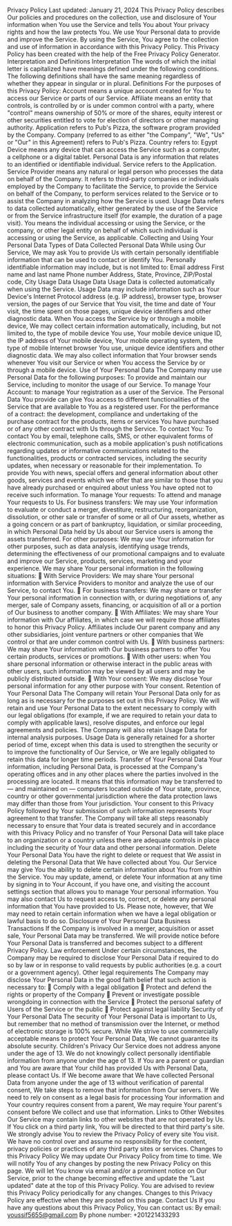 Privacy Policy
Last updated: January 21, 2024
This Privacy Policy describes Our policies and procedures on the collection, use and
disclosure of Your information when You use the Service and tells You about Your privacy
rights and how the law protects You. We use Your Personal data to provide and improve the Service. By using the Service, You
agree to the collection and use of information in accordance with this Privacy Policy. This
Privacy Policy has been created with the help of the Free Privacy Policy Generator. Interpretation and Definitions
Interpretation
The words of which the initial letter is capitalized have meanings defined under the
following conditions. The following definitions shall have the same meaning regardless of
whether they appear in singular or in plural. Definitions
For the purposes of this Privacy Policy:
Account means a unique account created for You to access our Service or parts of
our Service. Affiliate means an entity that controls, is controlled by or is under common control
with a party, where "control" means ownership of 50% or more of the shares, equity
interest or other securities entitled to vote for election of directors or other
managing authority. Application refers to Pub's Pizza, the software program provided by the Company. Company (referred to as either "the Company", "We", "Us" or "Our" in this
Agreement) refers to Pub's Pizza. Country refers to: Egypt
Device means any device that can access the Service such as a computer, a
cellphone or a digital tablet. Personal Data is any information that relates to an identified or identifiable
individual. Service refers to the Application. Service Provider means any natural or legal person who processes the data on
behalf of the Company. It refers to third-party companies or individuals employed
by the Company to facilitate the Service, to provide the Service on behalf of the
Company, to perform services related to the Service or to assist the Company in
analyzing how the Service is used. Usage Data refers to data collected automatically, either generated by the use of the
Service or from the Service infrastructure itself (for example, the duration of a page
visit).
You means the individual accessing or using the Service, or the company, or other
legal entity on behalf of which such individual is accessing or using the Service, as
applicable. Collecting and Using Your Personal Data
Types of Data Collected
Personal Data
While using Our Service, We may ask You to provide Us with certain personally identifiable
information that can be used to contact or identify You. Personally identifiable information
may include, but is not limited to:
Email address
First name and last name
Phone number
Address, State, Province, ZIP/Postal code, City
Usage Data
Usage Data
Usage Data is collected automatically when using the Service. Usage Data may include information such as Your Device's Internet Protocol address (e.g. IP
address), browser type, browser version, the pages of our Service that You visit, the time
and date of Your visit, the time spent on those pages, unique device identifiers and other
diagnostic data. When You access the Service by or through a mobile device, We may collect certain
information automatically, including, but not limited to, the type of mobile device You use, Your mobile device unique ID, the IP address of Your mobile device, Your mobile operating
system, the type of mobile Internet browser You use, unique device identifiers and other
diagnostic data. We may also collect information that Your browser sends whenever You visit our Service or
when You access the Service by or through a mobile device. Use of Your Personal Data
The Company may use Personal Data for the following purposes:
To provide and maintain our Service, including to monitor the usage of our
Service. To manage Your Account: to manage Your registration as a user of the Service. The
Personal Data You provide can give You access to different functionalities of the
Service that are available to You as a registered user.
For the performance of a contract: the development, compliance and undertaking
of the purchase contract for the products, items or services You have purchased or
of any other contract with Us through the Service. To contact You: To contact You by email, telephone calls, SMS, or other equivalent
forms of electronic communication, such as a mobile application's push notifications
regarding updates or informative communications related to the functionalities, products or contracted services, including the security updates, when necessary or
reasonable for their implementation. To provide You with news, special offers and general information about other
goods, services and events which we offer that are similar to those that you have
already purchased or enquired about unless You have opted not to receive such
information. To manage Your requests: To attend and manage Your requests to Us. For business transfers: We may use Your information to evaluate or conduct a
merger, divestiture, restructuring, reorganization, dissolution, or other sale or
transfer of some or all of Our assets, whether as a going concern or as part of
bankruptcy, liquidation, or similar proceeding, in which Personal Data held by Us
about our Service users is among the assets transferred. For other purposes: We may use Your information for other purposes, such as data
analysis, identifying usage trends, determining the effectiveness of our promotional
campaigns and to evaluate and improve our Service, products, services, marketing
and your experience. We may share Your personal information in the following situations:  With Service Providers: We may share Your personal information with Service
Providers to monitor and analyze the use of our Service, to contact You.  For business transfers: We may share or transfer Your personal information in
connection with, or during negotiations of, any merger, sale of Company assets, financing, or acquisition of all or a portion of Our business to another company.  With Affiliates: We may share Your information with Our affiliates, in which case we
will require those affiliates to honor this Privacy Policy. Affiliates include Our parent
company and any other subsidiaries, joint venture partners or other companies that We
control or that are under common control with Us.  With business partners: We may share Your information with Our business partners
to offer You certain products, services or promotions.  With other users: when You share personal information or otherwise interact in the
public areas with other users, such information may be viewed by all users and may be
publicly distributed outside.  With Your consent: We may disclose Your personal information for any other purpose
with Your consent.
Retention of Your Personal Data
The Company will retain Your Personal Data only for as long as is necessary for the
purposes set out in this Privacy Policy. We will retain and use Your Personal Data to the
extent necessary to comply with our legal obligations (for example, if we are required to
retain your data to comply with applicable laws), resolve disputes, and enforce our legal
agreements and policies. The Company will also retain Usage Data for internal analysis purposes. Usage Data is
generally retained for a shorter period of time, except when this data is used to strengthen
the security or to improve the functionality of Our Service, or We are legally obligated to
retain this data for longer time periods. Transfer of Your Personal Data
Your information, including Personal Data, is processed at the Company's operating offices
and in any other places where the parties involved in the processing are located. It means
that this information may be transferred to — and maintained on — computers located
outside of Your state, province, country or other governmental jurisdiction where the data
protection laws may differ than those from Your jurisdiction. Your consent to this Privacy Policy followed by Your submission of such information
represents Your agreement to that transfer. The Company will take all steps reasonably necessary to ensure that Your data is treated
securely and in accordance with this Privacy Policy and no transfer of Your Personal Data
will take place to an organization or a country unless there are adequate controls in place
including the security of Your data and other personal information. Delete Your Personal Data
You have the right to delete or request that We assist in deleting the Personal Data that We
have collected about You. Our Service may give You the ability to delete certain information about You from within
the Service. You may update, amend, or delete Your information at any time by signing in to Your
Account, if you have one, and visiting the account settings section that allows you to manage
Your personal information. You may also contact Us to request access to, correct, or delete
any personal information that You have provided to Us. Please note, however, that We may need to retain certain information when we have a legal
obligation or lawful basis to do so.
Disclosure of Your Personal Data
Business Transactions
If the Company is involved in a merger, acquisition or asset sale, Your Personal Data may be
transferred. We will provide notice before Your Personal Data is transferred and becomes
subject to a different Privacy Policy. Law enforcement
Under certain circumstances, the Company may be required to disclose Your Personal Data
if required to do so by law or in response to valid requests by public authorities (e.g. a court
or a government agency). Other legal requirements
The Company may disclose Your Personal Data in the good faith belief that such action is
necessary to:  Comply with a legal obligation
 Protect and defend the rights or property of the Company
 Prevent or investigate possible wrongdoing in connection with the Service
 Protect the personal safety of Users of the Service or the public  Protect against legal liability
Security of Your Personal Data
The security of Your Personal Data is important to Us, but remember that no method of
transmission over the Internet, or method of electronic storage is 100% secure. While We
strive to use commercially acceptable means to protect Your Personal Data, We cannot
guarantee its absolute security. Children's Privacy
Our Service does not address anyone under the age of 13. We do not knowingly collect
personally identifiable information from anyone under the age of 13. If You are a parent or
guardian and You are aware that Your child has provided Us with Personal Data, please
contact Us. If We become aware that We have collected Personal Data from anyone under
the age of 13 without verification of parental consent, We take steps to remove that
information from Our servers. If We need to rely on consent as a legal basis for processing Your information and Your
country requires consent from a parent, We may require Your parent's consent before We
collect and use that information. Links to Other Websites
Our Service may contain links to other websites that are not operated by Us. If You click on a
third party link, You will be directed to that third party's site. We strongly advise You to
review the Privacy Policy of every site You visit.
We have no control over and assume no responsibility for the content, privacy policies or
practices of any third party sites or services. Changes to this Privacy Policy
We may update Our Privacy Policy from time to time. We will notify You of any changes by
posting the new Privacy Policy on this page. We will let You know via email and/or a prominent notice on Our Service, prior to the
change becoming effective and update the "Last updated" date at the top of this Privacy
Policy. You are advised to review this Privacy Policy periodically for any changes. Changes to this
Privacy Policy are effective when they are posted on this page. Contact Us
If you have any questions about this Privacy Policy, You can contact us:
By email: youssif5655@gmail.com
By phone number: +201221433293
